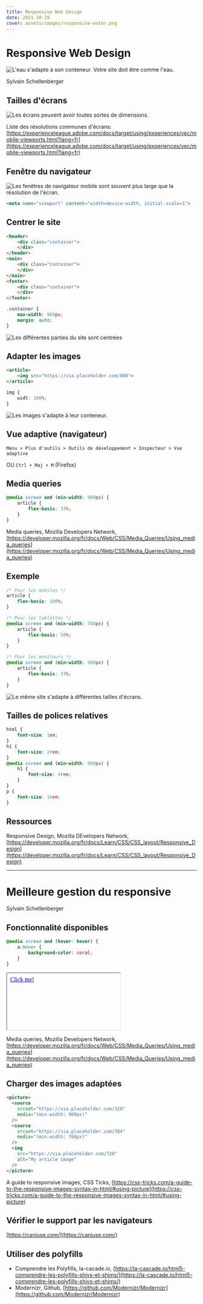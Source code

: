 ```yaml
---
title: Responsive Web Design
date: 2021-10-29
cover: assets/images/responsive-water.png
---
```


# Responsive Web Design

![L'eau s'adapte à son conteneur. Votre site doit être comme l'eau.](assets/images/responsive-water.png)

Sylvain Schellenberger

## Tailles d'écrans

![Les écrans peuvent avoir toutes sortes de dimensions.](assets/images/responsive-screens.png)

Liste des résolutions communes d'écrans: [https://experienceleague.adobe.com/docs/target/using/experiences/vec/mobile-viewports.html?lang=fr](https://experienceleague.adobe.com/docs/target/using/experiences/vec/mobile-viewports.html?lang=fr)

## Fenêtre du navigateur

![Les fenêtres de navigateur mobile sont souvent plus large que la résolution de l'écran.](assets/images/mobile-viewport.png)
<!-- .element: class="r-stretch" -->

```html
<meta name="viewport" content="width=device-width, initial-scale=1">
```

## Centrer le site <!-- .slide: class="split-panel-50-50" -->

<div>

```html
<header>
	<div class="container">
	</div>
</header>
<main>
	<div class="container">
	</div>
</main>
<footer>
	<div class="container">
	</div>
</footer>
```

```css
.container {
	max-width: 960px;
	margin: auto;
}
```

</div>

![Les différentes parties du site sont centrées](assets/images/centered-containers.jpg)

## Adapter les images <!-- .slide: class="split-panel-50-50" -->

<div>

```html
<article>
	<img src="https://via.placeholder.com/900">
</article>
```

```css
img {
	widt: 100%;
}
```

</div>

![Les images s'adapte à leur conteneur.](assets/images/dimension-img.jpg)

## Vue adaptive (navigateur)

`Menu > Plus d'outils > Outils de développement > Inspecteur > Vue adaptive`

OU `Ctrl + Maj + M` (Firefox)

## Media queries

```css
@media screen and (min-width: 960px) {
	article {
		flex-basis: 33%;
	}
}
```

Media queries, Mozilla Developers Network, [https://developer.mozilla.org/fr/docs/Web/CSS/Media_Queries/Using_media_queries](https://developer.mozilla.org/fr/docs/Web/CSS/Media_Queries/Using_media_queries)

## Exemple <!-- .slide: class="split-panel-50-50" -->

```css
/* Pour les mobiles */
article {
	flex-basis: 100%;
}

/* Pour les tablettes */
@media screen and (min-width: 768px) {
	article {
		flex-basis: 50%;
	}
}

/* Pour les moniteurs */
@media screen and (min-width: 960px) {
	article {
		flex-basis: 33%;
	}
}
```

![Le même site s'adapte à différentes tailles d'écrans.](assets/images/responsive-screens_vertical.png)

## Tailles de polices relatives

```css
html {
    font-size: 1em;
}
h1 {
    font-size: 2rem;
}
@media screen and (min-width: 900px) {
	h1 {
		font-size: 4rem;
	}
}
p {
    font-size: 1rem;
}
```

## Ressources

Responsive Design, Mozilla DEvelopers Network, [https://developer.mozilla.org/fr/docs/Learn/CSS/CSS_layout/Responsive_Design](https://developer.mozilla.org/fr/docs/Learn/CSS/CSS_layout/Responsive_Design)

---

# Meilleure gestion du responsive

Sylvain Schellenberger

## Fonctionnalité disponibles

```css
@media screen and (hover: hover) {
	a:hover {
		background-color: coral;
	}
}
```

<iframe srcdoc="
<head>
	<style>
		@media screen and (hover: hover) {
			a:hover {
				background-color: coral;
			}
		}
	</style>
</head>
<body>
	<a href=google.com >Click me!</a>
</body>"></iframe>

Media queries, Mozilla Developers Network, [https://developer.mozilla.org/fr/docs/Web/CSS/Media_Queries/Using_media_queries](https://developer.mozilla.org/fr/docs/Web/CSS/Media_Queries/Using_media_queries)

## Charger des images adaptées

```html
<picture>
  <source 
    srcset="https://via.placeholder.com/320"
    media="(min-width: 960px)"
  />
  <source 
    srcset="https://via.placeholder.com/384"
    media="(min-width: 768px)"
  />
  <img 
    src="https://via.placeholder.com/720" 
    alt="My article image"
  />
</picture>
```

A guide to responsive images, CSS Ticks, [https://css-tricks.com/a-guide-to-the-responsive-images-syntax-in-html/#using-picture](https://css-tricks.com/a-guide-to-the-responsive-images-syntax-in-html/#using-picture)

## Vérifier le support par les navigateurs

[https://caniuse.com/](https://caniuse.com/)

## Utiliser des polyfills

- Comprendre les Polyfills, la-cacade.io, [https://la-cascade.io/html5-comprendre-les-polyfills-shivs-et-shims/](https://la-cascade.io/html5-comprendre-les-polyfills-shivs-et-shims/)
- Modernizr, Github, [https://github.com/Modernizr/Modernizr](https://github.com/Modernizr/Modernizr)
